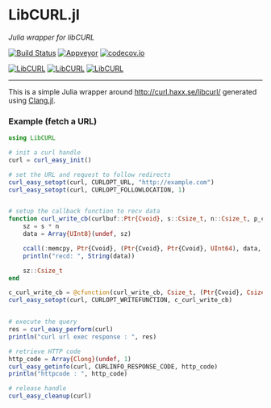 LibCURL.jl
==========

*Julia wrapper for libCURL*

[![Build Status](https://travis-ci.org/JuliaWeb/LibCURL.jl.svg?branch=master)](https://travis-ci.org/JuliaWeb/LibCURL.jl)
[![Appveyor](https://ci.appveyor.com/api/projects/status/github/JuliaWeb/LibCurl.jl?svg=true)](https://ci.appveyor.com/project/shashi/libcurl-jl)
[![codecov.io](http://codecov.io/github/JuliaWeb/LibCURL.jl/coverage.svg?branch=master)](http://codecov.io/github/JuliaWeb/LibCURL.jl?branch=master)

[![LibCURL](http://pkg.julialang.org/badges/LibCURL_0.4.svg)](http://pkg.julialang.org/?pkg=LibCURL&ver=0.4)
[![LibCURL](http://pkg.julialang.org/badges/LibCURL_0.5.svg)](http://pkg.julialang.org/?pkg=LibCURL&ver=0.5)
[![LibCURL](http://pkg.julialang.org/badges/LibCURL_0.6.svg)](http://pkg.julialang.org/?pkg=LibCURL&ver=0.6)

---
This is a simple Julia wrapper around http://curl.haxx.se/libcurl/ generated using [Clang.jl](https://github.com/ihnorton/Clang.jl).

### Example (fetch a URL)

```julia
using LibCURL

# init a curl handle
curl = curl_easy_init()

# set the URL and request to follow redirects
curl_easy_setopt(curl, CURLOPT_URL, "http://example.com")
curl_easy_setopt(curl, CURLOPT_FOLLOWLOCATION, 1)


# setup the callback function to recv data
function curl_write_cb(curlbuf::Ptr{Cvoid}, s::Csize_t, n::Csize_t, p_ctxt::Ptr{Cvoid})
    sz = s * n
    data = Array{UInt8}(undef, sz)

    ccall(:memcpy, Ptr{Cvoid}, (Ptr{Cvoid}, Ptr{Cvoid}, UInt64), data, curlbuf, sz)
    println("recd: ", String(data))

    sz::Csize_t
end

c_curl_write_cb = @cfunction(curl_write_cb, Csize_t, (Ptr{Cvoid}, Csize_t, Csize_t, Ptr{Cvoid}))
curl_easy_setopt(curl, CURLOPT_WRITEFUNCTION, c_curl_write_cb)


# execute the query
res = curl_easy_perform(curl)
println("curl url exec response : ", res)

# retrieve HTTP code
http_code = Array{Clong}(undef, 1)
curl_easy_getinfo(curl, CURLINFO_RESPONSE_CODE, http_code)
println("httpcode : ", http_code)

# release handle
curl_easy_cleanup(curl)

```
